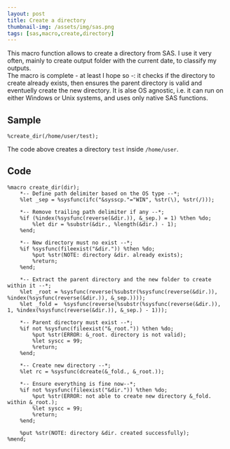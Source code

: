 ```yaml
---
layout: post
title: Create a directory
thumbnail-img: /assets/img/sas.png
tags: [sas,macro,create,directory]
---
```


This macro function allows to create a directory from SAS. I use it very often, mainly to create output folder with the current date, to classify my outputs.  
The macro is complete - at least I hope so -: it checks if the directory to create already exists, then ensures the parent directory is valid and eventuelly create the new directory. It is alse OS agnostic, i.e. it can run on either Windows or Unix systems, and uses only native SAS functions.

## Sample
```
%create_dir(/home/user/test);
```

The code above creates a directory `test` inside `/home/user`.

## Code
```
%macro create_dir(dir);
    *-- Define path delimiter based on the OS type --*;
    %let _sep = %sysfunc(ifc("&sysscp."="WIN", %str(\), %str(/)));

    *-- Remove trailing path delimiter if any --*;
    %if (%index(%sysfunc(reverse(&dir.)), &_sep.) = 1) %then %do;
        %let dir = %substr(&dir., %length(&dir.) - 1);
    %end;

    *-- New directory must no exist --*;
    %if %sysfunc(fileexist("&dir.")) %then %do;
        %put %str(NOTE: directory &dir. already exists);
        %return;
    %end;
    
    *-- Extract the parent directory and the new folder to create within it --*;
    %let _root = %sysfunc(reverse(%substr(%sysfunc(reverse(&dir.)), %index(%sysfunc(reverse(&dir.)), &_sep.))));
    %let _fold =  %sysfunc(reverse(%substr(%sysfunc(reverse(&dir.)), 1, %index(%sysfunc(reverse(&dir.)), &_sep.) - 1)));

    *-- Parent directory must exist --*;
    %if not %sysfunc(fileexist("&_root.")) %then %do;
        %put %str(ERROR: &_root. directory is not valid);
        %let syscc = 99;
        %return;
    %end;

    *-- Create new directory --*;
    %let rc = %sysfunc(dcreate(&_fold., &_root.));

    *-- Ensure everything is fine now--*;
    %if not %sysfunc(fileexist("&dir.")) %then %do;
        %put %str(ERROR: not able to create new directory &_fold. within &_root.);
        %let syscc = 99;
        %return;
    %end;

    %put %str(NOTE: directory &dir. created successfully);
%mend;
```
